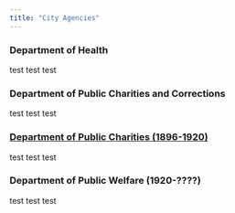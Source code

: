 ```yaml
---
title: "City Agencies"
---
```


### Department of Health

test test test

### Department of Public Charities and Corrections

test test test

### [Department of Public Charities (1896-1920)](../department-of-public-charities.html)

test test test

### Department of Public Welfare (1920-????)

test test test
